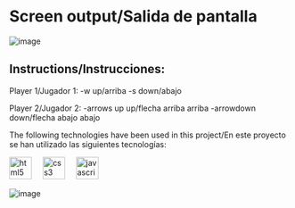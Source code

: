<h1>Screen output/Salida de pantalla</h1>

![image](https://github.com/user-attachments/assets/4b55d720-0150-4dfb-9534-08a3ef8534e0)


<h2>Instructions/Instrucciones:</h2>
Player 1/Jugador 1:
-w up/arriba
-s down/abajo

Player 2/Jugador 2:
-arrows up up/flecha arriba arriba
-arrowdown down/flecha abajo abajo
<p>The following technologies have been used in this project/En este proyecto se han utilizado las siguientes tecnologías:</p>

<div align="left">
  <img src="https://cdn.jsdelivr.net/gh/devicons/devicon/icons/html5/html5-original.svg" height="40" alt="html5 logo"  />
  <img width="12" />
  <img src="https://cdn.jsdelivr.net/gh/devicons/devicon/icons/css3/css3-original.svg" height="40" alt="css3 logo"  />
  <img width="12" />
  <img src="https://cdn.jsdelivr.net/gh/devicons/devicon/icons/javascript/javascript-original.svg" height="40" alt="javascript logo"  />
</div>

![image](https://github.com/user-attachments/assets/64b9face-5b1e-4765-a08d-f01257cc9eca)
⠀⠀⠀⠀⠀⠀⠀⠀⠀⠀⠀
###
